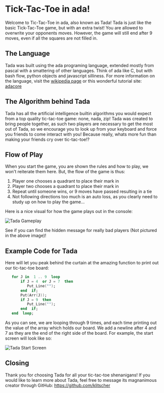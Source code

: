 # Tick-Tac-Toe in ada!

Welcome to Tic-Tac-Toe in ada, also known as Tada! Tada is just like the basic Tick-Tac-Toe game, but with an extra twist! You are allowed to overwrite your opponents moves. However, the game will still end after 9 moves, even if all the squares are not filled in. 

## The Language

Tada was built using the ada programing language, extended mostly from pascal with a smattering of other languages. Think of ada like C, but with bash flow, python objects and javascript silliness. For more information on the language, visit the [wikipedia page](https://en.wikipedia.org/wiki/Ada_%28programming_language%29) or this wonderful tutorial site: [adacore](https://learn.adacore.com/courses/intro-to-ada/index.html)

## The Algorithm behind Tada

Tada has all the artificial intelligence builtin algorithms you would expect from a top quality tic-tac-toe game: none, nada, zip! Tada was created to bring people together, as such two players are necessary to get the most out of Tada, so we encourage you to look up from your keyboard and force you friends to come interact with you! Because really, whats more fun than making your friends cry over tic-tac-toe!? 

## Flow of Play

When you start the game, you are shown the rules and how to play, we won't reiterate them here. But, the flow of the game is thus: 

 1. Player one chooses a quadrant to place their mark in
 2. Player two chooses a quadrant to place their mark in
 3. Repeat until someone wins, or 9 moves have passed resulting in a tie
 4. Not following directions too much is an auto loss, as you clearly need to study up on how to play the game...

Here is a nice visual for how the game plays out in the console:

![Tada Gameplay](/assests/tada_gameplay.png)

See if you can find the hidden message for really bad players (Not pictured in the above image)!

## Example Code for Tada

Here will let you peak behind the curtain at the amazing function to print out our tic-tac-toe board:

```ada
   for J in  1 .. 9  loop
       if J = 4  or J = 7  then
       	  Put_Line("");
       end  if;
       Put(Arr(J));
       if J = 9  then
       	  Put_Line("");
       end  if;
   end  loop;
```

As you can see, we are looping through 9 times, and each time printing out the value of the array which holds our board. We add a newline after 4 and 7 as they are the end  of the right side of the board. For example, the start screen will look like so:

![Tada Start Screen](/assests/tada_game_start.png)

## Closing

Thank you for choosing Tada for all your tic-tac-toe shenanigans! If you would like to learn more about Tada, feel free to message its magnanimous creator through GitHub: https://github.com/klitscher
